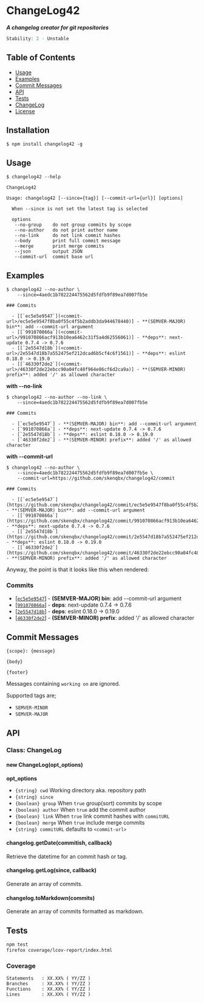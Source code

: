 # ChangeLog42

**_A changelog creator for git repositories_**

```js
Stability: 2 - Unstable
```

## Table of Contents

  - [Usage](#usage)
  - [Examples](#examples)
  - [Commit Messages](#commit-messages)
  - [API](#api)
  - [Tests](#tests)
  - [ChangeLog](./CHANGELOG.markdown)
  - [License](./LICENSE)

## Installation

```
$ npm install changelog42 -g
```

## Usage

```
$ changelog42 --help

ChangeLog42

Usage: changelog42 [--since={tag}] [--commit-url={url}] [options]

  When --since is not set the latest tag is selected

  options
   --no-group    do not group commits by scope
   --no-author   do not print author name
   --no-link     do not link commit hashes
   --body        print full commit message
   --merge       print merge commits
   --json        output JSON
   --commit-url  commit base url
```

## Examples

```
$ changelog42 --no-author \
    --since=4aedc1b782224475562d5fdfb9f89ea7d007fb5e

### Commits

  - [[`ec5e5e9547`](<commit-url>/ec5e5e9547f8ba0f55c4f5b2addb3da944678440)] - **(SEMVER-MAJOR) bin**: add --commit-url argument
  - [[`991070866a`](<commit-url>/991070866acf913b10ea6462c31f5a4d62556061)] - **deps**: next-update 0.7.4 -> 0.7.6
  - [[`2e5547d18b`](<commit-url>/2e5547d18b7a552475ef212dcad6b5cf4c6f1561)] - **deps**: eslint 0.18.0 -> 0.19.0
  - [[`46330f2de2`](<commit-url>/46330f2de22ebcc90a04fc48f964e86cf6d2ca9a)] - **(SEMVER-MINOR) prefix**: added '/' as allowed character
```

**with --no-link**

```
$ changelog42 --no-author --no-link \
    --since=4aedc1b782224475562d5fdfb9f89ea7d007fb5e

### Commits

  - [`ec5e5e9547`] - **(SEMVER-MAJOR) bin**: add --commit-url argument
  - [`991070866a`] - **deps**: next-update 0.7.4 -> 0.7.6
  - [`2e5547d18b`] - **deps**: eslint 0.18.0 -> 0.19.0
  - [`46330f2de2`] - **(SEMVER-MINOR) prefix**: added '/' as allowed character
```

**with --commit-url**

```
$ changelog42 --no-author \
    --since=4aedc1b782224475562d5fdfb9f89ea7d007fb5e \
    --commit-url=https://github.com/skenqbx/changelog42/commit

### Commits

  - [[`ec5e5e9547`](https://github.com/skenqbx/changelog42/commit/ec5e5e9547f8ba0f55c4f5b2addb3da944678440)] - **(SEMVER-MAJOR) bin**: add --commit-url argument
  - [[`991070866a`](https://github.com/skenqbx/changelog42/commit/991070866acf913b10ea6462c31f5a4d62556061)] - **deps**: next-update 0.7.4 -> 0.7.6
  - [[`2e5547d18b`](https://github.com/skenqbx/changelog42/commit/2e5547d18b7a552475ef212dcad6b5cf4c6f1561)] - **deps**: eslint 0.18.0 -> 0.19.0
  - [[`46330f2de2`](https://github.com/skenqbx/changelog42/commit/46330f2de22ebcc90a04fc48f964e86cf6d2ca9a)] - **(SEMVER-MINOR) prefix**: added '/' as allowed character
```

Anyway, the point is that it looks like this when rendered:

### Commits

  - [[`ec5e5e9547`](https://github.com/skenqbx/changelog42/commit/ec5e5e9547f8ba0f55c4f5b2addb3da944678440)] - **(SEMVER-MAJOR) bin**: add --commit-url argument
  - [[`991070866a`](https://github.com/skenqbx/changelog42/commit/991070866acf913b10ea6462c31f5a4d62556061)] - **deps**: next-update 0.7.4 -> 0.7.6
  - [[`2e5547d18b`](https://github.com/skenqbx/changelog42/commit/2e5547d18b7a552475ef212dcad6b5cf4c6f1561)] - **deps**: eslint 0.18.0 -> 0.19.0
  - [[`46330f2de2`](https://github.com/skenqbx/changelog42/commit/46330f2de22ebcc90a04fc48f964e86cf6d2ca9a)] - **(SEMVER-MINOR) prefix**: added '/' as allowed character

## Commit Messages

```
{scope}: {message}

{body}

{footer}
```

Messages containing `working on` are ignored.

Supported tags are;

 - `SEMVER-MINOR`
 - `SEMVER-MAJOR`

## API

### Class: ChangeLog

#### new ChangeLog(opt_options)

**opt_options**

  - `{string} cwd` Working directory aka. repository path
  - `{string} since`
  - `{boolean} group` When `true` group(sort) commits by scope
  - `{boolean} author` When `true` add the commit author
  - `{boolean} link` When `true` link commit hashes with `commitURL`
  - `{boolean} merge` When `true` include merge commits
  - `{string} commitURL` defaults to `<commit-url>`

#### changelog.getDate(commitish, callback)
Retrieve the datetime for an commit hash or tag.

#### changelog.getLog(since, callback)
Generate an array of commits.

#### changelog.toMarkdown(commits)
Generate an array of commits formatted as markdown.

## Tests

```bash
npm test
firefox coverage/lcov-report/index.html
```

### Coverage

```
Statements   : XX.XX% ( YY/ZZ )
Branches     : XX.XX% ( YY/ZZ )
Functions    : XX.XX% ( YY/ZZ )
Lines        : XX.XX% ( YY/ZZ )
```

